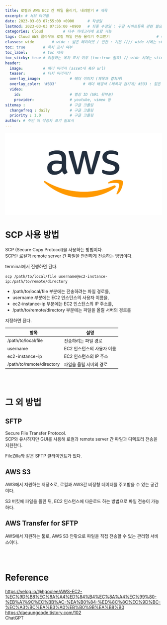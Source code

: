```yaml
---
title: 로컬과 AWS EC2 간 파일 올리기, 내려받기 # 제목
excerpt: # 서브 타이틀
date: 2023-03-03 07:55:00 +0900      # 작성일
lastmod: 2023-03-03 07:55:00 +0900   # 최종 수정일 : 구글 사이트등록 관련 필요
categories: Cloud         # 다수 카테고리에 포함 가능
tags: Cloud AWS 클라우드 로컬 파일 전송 올리기 주고받기                     # 태그 복수개 가능
classes: wide        # wide : 넓은 레이아웃 / 빈칸 : 기본 //// wide 시에는 sticky toc 불가
toc: true        # 목차 표시 여부
toc_label:       # toc 제목
toc_sticky: true # 이동하는 목차 표시 여부 (toc:true 필요) // wide 시에는 sticky toc 불가
header: 
  image:         # 헤더 이미지 (asset내 혹은 url)
  teaser:        # 티저 이미지??
  overlay_image:             # 헤더 이미지 (제목과 겹치게)
  overlay_color: '#333'            # 헤더 배경색 (제목과 겹치게) #333 : 짙은 회색
  video:
    id:                      # 영상 ID (URL 뒷부분)
    provider:                # youtube, vimeo 등
sitemap :                    # 구글 크롤링
  changefreq : daily         # 구글 크롤링
  priority : 1.0             # 구글 크롤링
author: # 주인 외 작성자 표기 필요시
---
```

<!--postNo: 20230303_001-->

![](/assets/images/20230303_001_001.png)

# SCP 사용 방법

SCP (Secure Copy Protocol)을 사용하는 방법이다.  
SCP란 로컬과 remote server 간 파일을 안전하게 전송하는 방법이다.  

terminal에서 진행하면 된다.  

```terminal
scp /path/to/local/file username@ec2-instance-ip:/path/to/remote/directory
```

* /path/to/local/file 부분에는 전송하려는 파일 경로를,  
* username 부분에는 EC2 인스턴스의 사용자 이름을,  
* ec2-instance-ip 부분에는 EC2 인스턴스의 IP 주소를,  
* /path/to/remote/directory 부분에는 파일을 올릴 서버의 경로를  

지정하면 된다.  

|항목|설명|
|---|---|
|/path/to/local/file|전송하려는 파일 경로|
|username|EC2 인스턴스의 사용자 이름|
|ec2-instance-ip|EC2 인스턴스의 IP 주소|
|/path/to/remote/directory|파일을 올릴 서버의 경로|

<br>
<br>

# 그 외 방법

## SFTP

Secure File Transfer Protocol.  
SCP와 유사하지만 GUI를 사용해 로컬과 remote server 간 파일과 디렉토리 전송을 지원한다.  

FileZilla와 같은 SFTP 클라이언트가 있다.  

## AWS S3

AWS에서 지원하는 저장소로, 로컬과 AWS간 비정형 데이터를 주고받을 수 있는 공간이다.  

S3 버킷에 파일을 올린 뒤, EC2 인스턴스에 다운로드 하는 방법으로 파일 전송이 가능하다.  

## AWS Transfer for SFTP

AWS에서 지원하는 툴로, AWS S3 안팎으로 파일을 직접 전송할 수 있는 관리형 서비스이다.  

<br>
<br>

# Reference

https://velog.io/@hgoolee/AWS-EC2-%EC%9D%B8%EC%8A%A4%ED%84%B4%EC%8A%A4%EC%99%80-%EB%A1%9C%EC%BB%AC-%EA%B0%84-%ED%8C%8C%EC%9D%BC-%EC%A3%BC%EA%B3%A0%EB%B0%9B%EA%B8%B0  
https://daeuungcode.tistory.com/102  
ChatGPT